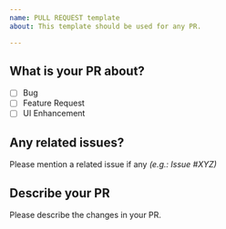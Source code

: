 ```yaml
---
name: PULL REQUEST template
about: This template should be used for any PR.

---
```


## What is your PR about?
- [ ] Bug
- [ ] Feature Request
- [ ] UI Enhancement

## Any related issues?
Please mention a related issue if any _(e.g.: Issue #XYZ)_

## Describe your PR
Please describe the changes in your PR.
